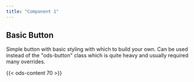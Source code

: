 ```yaml
---
title: "Component 1"
---
```



## Basic Button

Simple button with basic styling with which to build your own. Can be used instead of the "ods-button" class which is quite heavy and usually required many overrides.


{{< ods-content 70 >}}